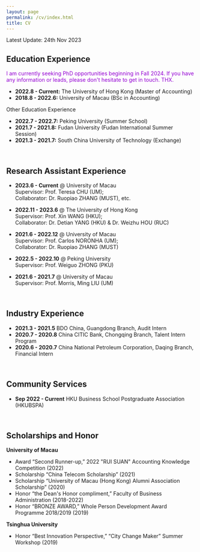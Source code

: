 ```yaml
---
layout: page
permalink: /cv/index.html
title: CV
---
```


Latest Update: 24th Nov 2023

## Education Experience

<font color='DarkViolet'>I am currently seeking PhD opportunities beginning in Fall 2024. If you have any information or leads, please don't hesitate to get in touch. THX.</font>

- **2022.8 - Current:** The University of Hong Kong (Master of Accounting)
- **2018.8 - 2022.6:** University of Macau (BSc in Accounting)

Other Education Experience
- **2022.7 - 2022.7:** Peking University (Summer School)
- **2021.7 - 2021.8:** Fudan University (Fudan International Summer Session)
- **2021.3 - 2021.7:** South China University of Technology (Exchange)
<br>

## Research Assistant Experience

- **2023.6 - Current** @ University of Macau<br>Supervisor: Prof. Teresa CHU (UM); <br>Collaborator: Dr. Ruopiao ZHANG (MUST), etc.<br>
  
- **2022.11 - 2023.6** @ The University of Hong Kong<br>Supervisor: Prof. Xin WANG (HKU); <br>Collaborator: Dr. Detian YANG (HKU) & Dr. Weizhu HOU (RUC)<br>

- **2021.6 - 2022.12** @ University of Macau<br>Supervisor: Prof. Carlos NORONHA (UM); <br>Collaborator: Dr. Ruopiao ZHANG (MUST)<br>

- **2022.5 - 2022.10** @ Peking University<br>Supervisor: Prof. Weiguo ZHONG (PKU)<br>

- **2021.6 - 2021.7** @ University of Macau<br>Supervisor: Prof. Morris, Ming LIU (UM)
<br>

## Industry Experience

- **2021.3 - 2021.5**  BDO China, Guangdong Branch, Audit Intern
- **2020.7 - 2020.8**  China CITIC Bank, Chongqing Branch, Talent Intern Program
- **2020.6 - 2020.7**  China National Petroleum Corporation, Daqing Branch, Financial Intern
<br>

## Community Services
- **Sep 2022 - Current** HKU Business School Postgraduate Association (HKUBSPA)
<br>

## Scholarships and Honor

**University of Macau**
-   Award “Second Runner-up,” 2022 "RUI SUAN" Accounting Knowledge Competition (2022)
-   Scholarship “China Telecom Scholarship” (2021)
-   Scholarship “University of Macau (Hong Kong) Alumni Association Scholarship” (2020)
-   Honor “the Dean's Honor compliment,” Faculty of Business Administration (2018-2022)
-   Honor “BRONZE AWARD,” Whole Person Development Award Programme 2018/2019 (2019)

**Tsinghua University**
-   Honor “Best Innovation Perspective,” “City Change Maker” Summer Workshop (2019)
<br>

